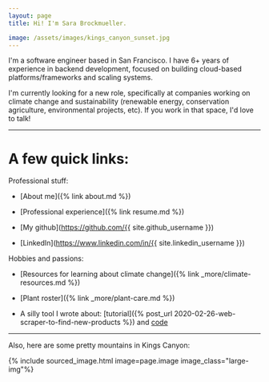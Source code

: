 ```yaml
---
layout: page
title: Hi! I'm Sara Brockmueller.

image: /assets/images/kings_canyon_sunset.jpg
---
```


I'm a software engineer based in San Francisco. I have 6+ years of experience in backend development, focused on building cloud-based platforms/frameworks and scaling systems.

I'm currently looking for a new role, specifically at companies working on climate change and sustainability (renewable energy, conservation agriculture, environmental projects, etc). If you work in that space, I'd love to talk!

---

# A few quick links:

Professional stuff:

* [About me]({% link about.md %})

* [Professional experience]({% link resume.md %})

* [My github](https://github.com/{{ site.github_username }})

* [LinkedIn](https://www.linkedin.com/in/{{ site.linkedin_username }})

Hobbies and passions:

* [Resources for learning about climate change]({% link _more/climate-resources.md %})

* [Plant roster]({% link _more/plant-care.md %})

* A silly tool I wrote about: [tutorial]({% post_url 2020-02-26-web-scraper-to-find-new-products %}) and [code](https://github.com/brockmuellers/watch-products)

---

Also, here are some pretty mountains in Kings Canyon:

{% include sourced_image.html image=page.image image_class="large-img"%}
